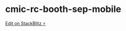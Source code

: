 # cmic-rc-booth-sep-mobile

[Edit on StackBlitz ⚡️](https://stackblitz.com/edit/stackblitz-starters-us4zh8)